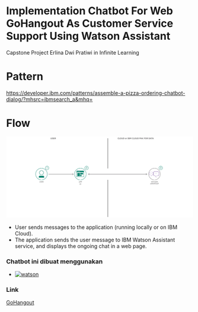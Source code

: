 # Implementation Chatbot For Web GoHangout  As Customer Service Support Using Watson Assistant
Capstone Project Erlina Dwi Pratiwi in Infinite Learning 

# Pattern

https://developer.ibm.com/patterns/assemble-a-pizza-ordering-chatbot-dialog/?mhsrc=ibmsearch_a&mhq=

# Flow 

![flow](https://github.com/erlina2/erlina2.github.io/blob/main/flow.png?raw=true)


- User sends messages to the application (running locally or on IBM Cloud).
- The application sends the user message to IBM Watson Assistant service, and displays the ongoing chat in a web page.


### Chatbot ini dibuat menggunakan 

* [![watson][watson]][watson]

### Link
[GoHangout](https://erlina2.github.io/)


  [watson]: https://img.shields.io/badge/watson-assistant-blue
